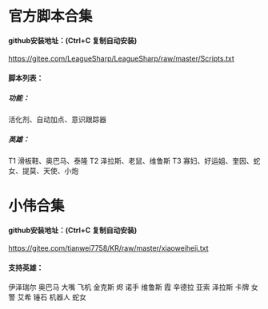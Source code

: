 # 官方脚本合集

#### github安装地址：(Ctrl+C 复制自动安装)
https://gitee.com/LeagueSharp/LeagueSharp/raw/master/Scripts.txt

#### 脚本列表：

##### 功能：
活化剂、自动加点、意识跟踪器

##### 英雄：
T1 滑板鞋、奥巴马、泰隆
T2 泽拉斯、老鼠、维鲁斯
T3 寡妇、好运姐、奎因、蛇女、提莫、天使、小炮

# 小伟合集

#### github安装地址：(Ctrl+C 复制自动安装)
https://gitee.com/tianwei7758/KR/raw/master/xiaoweiheji.txt

#### 支持英雄：
伊泽瑞尔 奥巴马 大嘴 飞机 金克斯 烬 诺手 维鲁斯  霞 辛德拉 亚索 泽拉斯 卡牌  女警 艾希 锤石 机器人 蛇女